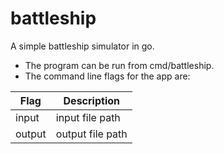# battleship
A simple battleship simulator in go.

* The program can be run from cmd/battleship.
* The command line flags for the app are:

| Flag | Description |
| ------ | ------ |
| input | input file path |
| output | output file path |
